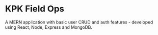 # KPK Field Ops

A MERN  application with basic user CRUD and auth features - developed using React, Node, Express and MongoDB. 